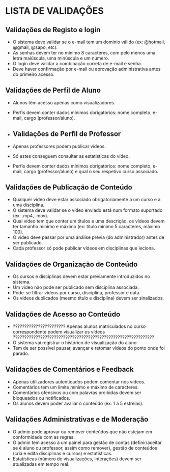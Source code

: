 # LISTA DE VALIDAÇÕES

## Validações de Registo e login
- O sistema deve validar se o e-mail tem um dominio válido (ex: @hotmail, @gmail, @sapo, etc).
- As senhas devem ter no mínimo 8 caracteres, com pelo menos uma letra maiúscula, uma minúscula e um número.
- O login deve validar a combinação correta de e-mail e senha.
- Deve haver confirmação por e-mail ou aprovação administrativa antes do primeiro acesso.

## Validações de Perfil de Aluno
- Alunos têm acesso apenas como visualizadores.
- Perfis devem conter dados mínimos obrigatórios: nome completo, e-mail, cargo (professor/aluno).

- ## Validações de Perfil de Professor
- Apenas professores podem publicar vídeos.
- Só estes conseguem consultar as estatisticas do vídeo.
- Perfis devem conter dados mínimos obrigatórios: nome completo, e-mail, cargo (professor/aluno) e qual o seu respetivo curso associado.

## Validações de Publicação de Conteúdo
- Qualquer vídeo deve estar associado obrigatoriamente a um curso e a uma disciplina.
- O sistema deve validar se o vídeo enviado está num formato suportado (ex: .mp4, .mov).
- Qual vídeo tem que conter um títulos e uma descrição, os vídeos devem ter tamanho mínimo e máximo (ex: título mínimo 5 caracteres, máximo 100).
- O vídeo deve passar por uma análise prévia (do administrador) antes de ser publicado.
- Cada professor só pode publicar vídeos em disciplinas que leciona.

## Validações de Organização de Conteúdo
- Os cursos e disciplinas devem estar previamente introduzidos no sistema.
- Um vídeo não pode ser publicado sem disciplina associada.
- Pode-se filtrar vídeos por curso, disciplina, professor e data.
- Os vídeos duplicados (mesmo título e disciplina) devem ser sinalizados.

## Validações de Acesso ao Conteúdo
- ??????????????????????? Apenas alunos matriculados no curso correspondente podem visualizar os vídeos ??????????????????????????????????????????????????????????????
- O sistema vai registrar o histórico de visualização do aluno.
- Tem de ser possível pausar, avançar e retomar vídeos do ponto onde foi parado.

## Validações de Comentários e Feedback
- Apenas utilizadores autenticados podem comentar nos vídeos.
- Comentários tem um limite mínimo e máximo de caracteres.
- Comentários ofensivos ou com palavras proibidas devem ser bloqueados ou notificados.
- Os alunos devem poder avaliar o conteúdo (ex: 1 a 5 estrelas).

## Validações Administrativas e de Moderação
- O admin pode aprovar ou remover conteúdos que não estejam em conformidade com as regras.
- O admin tem acesso a um painel para gestão de contas (definir/aceitar se é aluno ou professor, assim como remover), gestão de conteúdos (cria e edita disciplinas e cursos) e estatísticas.
- Estatísticas (número de visualizações, interações) devem ser atualizadas em tempo real.
